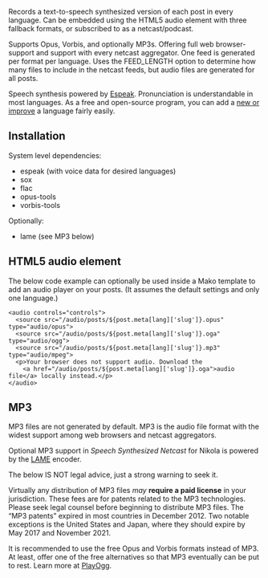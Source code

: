 Records a text-to-speech synthesized version of each post in every
language. Can be embedded using the HTML5 audio element with three
fallback formats, or subscribed to as a netcast/podcast.

Supports Opus, Vorbis, and optionally MP3s. Offering full web
browser-support and support with every netcast aggregator. One feed
is generated per format per language. Uses the FEED_LENGTH option to
determine how many files to include in the netcast feeds, but audio
files are generated for all posts.

Speech synthesis powered by [Espeak](http://espeak.sf.net).
Pronunciation is understandable in most languages. As a free and
open-source program, you can add a [new or improve](http://espeak.sourceforge.net/add_language.html)
a language fairly easily.

## Installation

System level dependencies:

* espeak (with voice data for desired languages)
* sox
* flac
* opus-tools
* vorbis-tools

Optionally:

* lame (see MP3 below)

## HTML5 audio element

The below code example can optionally be used inside a Mako
template to add an audio player on your posts. (It assumes
the default settings and only one language.)

    <audio controls="controls">
      <source src="/audio/posts/${post.meta[lang]['slug']}.opus" type="audio/opus">
      <source src="/audio/posts/${post.meta[lang]['slug']}.oga" type="audio/ogg">
      <source src="/audio/posts/${post.meta[lang]['slug']}.mp3" type="audio/mpeg">
      <p>Your browser does not support audio. Download the
        <a href="/audio/posts/${post.meta[lang]['slug']}.oga">audio file</a> locally instead.</p>
    </audio>



## MP3

MP3 files are not generated by default. MP3 is the audio file format
with the widest support among web browsers and netcast aggregators.

Optional MP3 support in *Speech Synthesized Netcast* for Nikola is
powered by the [LAME](http://lame.sf.net) encoder.

The below IS NOT legal advice, just a strong warning to seek it.

Virtually any distribution of MP3 files *may* **require a paid
license** in your jurisdiction. These fees are for patents related
to the MP3 technologies. Please seek legal counsel before beginning
to distribute MP3 files. The “MP3 patents” expired in most countries
in December 2012. Two notable exceptions is the United States and
Japan, where they should expire by May 2017 and November 2021.

It is recommended to use the free Opus and Vorbis formats instead
of MP3. At least, offer one of the free alternatives so that MP3
eventually can be put to rest. Learn more at [PlayOgg](http://playogg.org).
